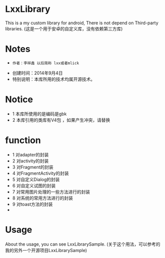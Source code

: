 LxxLibrary
==========

This is a my custom library for android, There is not depend on Third-party libraries.
(这是一个用于安卓的自定义库，没有依赖第三方库)

Notes
=====

 *     作者：李祥鑫 以后简称 lxx或者mlick
 * 创建时间：2014年9月4日
 * 特别说明：本库所用的技术均属开源技术。


Notice
=====
 * 1 本库所使用的是编码是gbk
 * 2 本库引用的类库有V4包 ，如果产生冲突，请替换 

 function 
 =====
* 1 对adapter的封装 
* 2 对activity的封装
* 3 对Fragment的封装
* 4 对FragmentActivity的封装
* 5 对自定义Dialog的封装
* 6 对自定义试图的封装
* 7 对常用图片处理的一些方法进行的封装
* 8 对系统的常用方法进行的封装
* 9 对toast方法的封装
* 


Usage
=====

About the usage, you can see LxxLibrarySample.
(关于这个用法，可以参考的我的另外一个开源项目LxxLibrarySample)

